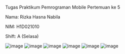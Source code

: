 Tugas Praktikum Pemrograman Mobile Pertemuan ke 5

Nama: Rizka Hasna Nabila

NIM: H1D021010

Shift: A (Selasa)

![image](https://github.com/rizkaa-hn/H1D021010_tugas4/assets/102272398/10b8ca0f-b741-46d7-b7c6-45842de0796e)
![image](https://github.com/rizkaa-hn/H1D021010_tugas4/assets/102272398/b8a0ee24-0546-4631-9ba5-13cb08091574)
![image](https://github.com/rizkaa-hn/H1D021010_tugas4/assets/102272398/fcfbf3fc-be08-4549-8533-82935ce7a71a)
![image](https://github.com/rizkaa-hn/H1D021010_tugas4/assets/102272398/29ff245d-334b-4435-87ed-52ca7c9626b7)
![image](https://github.com/rizkaa-hn/H1D021010_tugas4/assets/102272398/1660f9a1-df6d-47e9-bf48-5e578fb46bcd)
![image](https://github.com/rizkaa-hn/H1D021010_tugas4/assets/102272398/33d049e1-c73f-41e3-b1e0-e9406c032f1c)

